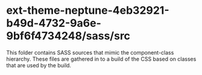 # ext-theme-neptune-4eb32921-b49d-4732-9a6e-9bf6f4734248/sass/src

This folder contains SASS sources that mimic the component-class hierarchy. These files
are gathered in to a build of the CSS based on classes that are used by the build.
